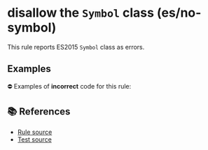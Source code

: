# disallow the `Symbol` class (es/no-symbol)

This rule reports ES2015 `Symbol` class as errors.

## Examples

⛔ Examples of **incorrect** code for this rule:

<eslint-playground type="bad" code="/*eslint es/no-symbol: error */
let s = Symbol(&quot;s&quot;)
" />

## 📚 References

- [Rule source](https://github.com/mysticatea/eslint-plugin-es/blob/v1.2.0/lib/rules/no-symbol.js)
- [Test source](https://github.com/mysticatea/eslint-plugin-es/blob/v1.2.0/tests/lib/rules/no-symbol.js)
